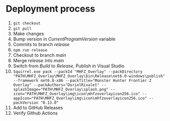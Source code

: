 # Deployment process

1. `git checkout`
2. `git pull`
3. Make changes
4. Bump version in *CurrentProgramVersion* variable
5. Commits to branch *release*
6. `npm run release`
7. Checkout to branch *main*
8. Merge *release* into *main*
9. Switch from *Build* to *Release*, Publish in Visual Studio
10. `Squirrel.exe pack --packId "MHFZ_Overlay" --packDirectory "PATH\MHFZ_Overlay\MHFZ_Overlay\bin\Release\net6.0-windows\publish" --framework net6.0-x86 --packTitle="Monster Hunter Frontier Z Overlay" --packAuthors="DorielRivalet" --splashImage="PATH\MHFZ_Overlay\splash.png" --icon="PATH\MHFZ_Overlay\img\icon\mhfzoverlayicon256.ico" --appIcon="PATH\MHFZ_Overlay\img\icon\mhfzoverlayicon256.ico" --packVersion "0.13.0"`
11. Add to GitHub Releases
12. Verify Github Actions
